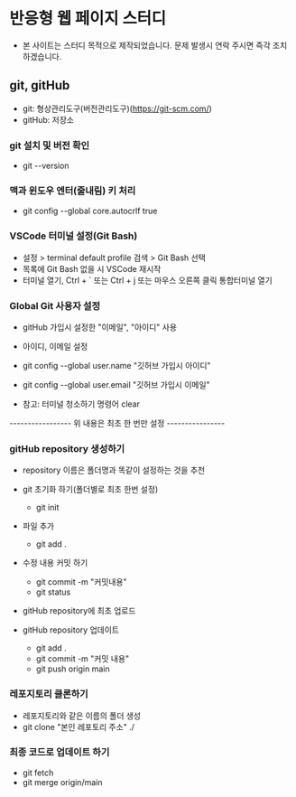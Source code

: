 # 반응형 웹 페이지 스터디

- 본 사이트는 스터디 목적으로 제작되었습니다. 문제 발생시 연락 주시면 즉각 조치하겠습니다.

## git, gitHub

- git: 형상관리도구(버전관리도구)(https://git-scm.com/)
- gitHub: 저장소

### git 설치 및 버전 확인

- git --version

### 맥과 윈도우 엔터(줄내림) 키 처리

- git config --global core.autocrlf true

### VSCode 터미널 설정(Git Bash)

- 설정 > terminal default profile 검색 > Git Bash 선택
- 목록에 Git Bash 없을 시 VSCode 재시작
- 터미널 열기, Ctrl + ` 또는 Ctrl + j 또는 마우스 오른쪽 클릭 통합터미널 열기

### Global Git 사용자 설정

- gitHub 가입시 설정한 "이메일", "아이디" 사용
- 아이디, 이메일 설정
- git config --global user.name "깃허브 가입시 아이디"
- git config --global user.email "깃허브 가입시 이메일"

- 참고: 터미널 청소하기 명령어 clear

----------------- 위 내용은 최초 한 번만 설정 ----------------

### gitHub repository 생성하기

- repository 이름은 폴더명과 똑같이 설정하는 것을 추천
- git 초기화 하기(폴더별로 최초 한번 설정)

  - git init

- 파일 추가

  - git add .

- 수정 내용 커밋 하기

  - git commit -m "커밋내용" <!-- 커밋내용에 내가 적을 것 작성 -->
    <!-- 커밋내용 예시 :  git commit -m "반응형 웹페이지 실습 프로젝트 최초 생성" -->
  - git status

- gitHub repository에 최초 업로드

- gitHub repository 업데이트
  - git add .
  - git commit -m "커밋 내용"
  - git push origin main

### 레포지토리 클론하기

- 레포지토리와 같은 이름의 폴더 생성
- git clone "본인 레포토리 주소" ./

### 최종 코드로 업데이트 하기

- git fetch
- git merge origin/main
<!-- fetch 입력 후 git merge origin/main 작성해서 업데이트 해주기  -->
